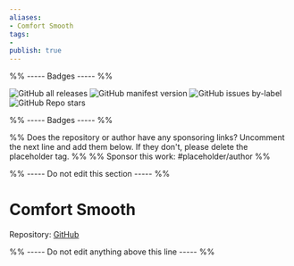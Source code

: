 ```yaml
---
aliases:
- Comfort Smooth
tags: 
- 
publish: true
---
```


%% ----- Badges ----- %%

![GitHub all releases](https://img.shields.io/github/downloads/sparklau/comfort-smooth/total?color=573E7A&logo=github&style=for-the-badge) 
![GitHub manifest version](https://img.shields.io/github/manifest-json/v/sparklau/comfort-smooth?color=573E7A&logo=github&style=for-the-badge) 
![GitHub issues by-label](https://img.shields.io/github/issues/sparklau/comfort-smooth/help%20wanted?color=573E7A&logo=github&style=for-the-badge) 
![GitHub Repo stars](https://img.shields.io/github/stars/sparklau/comfort-smooth?color=573E7A&logo=github&style=for-the-badge)

%% ----- Badges ----- %%

%% Does the repository or author have any sponsoring links? Uncomment the next line and add them below. If they don't, please delete the placeholder tag. %%
%% Sponsor this work: #placeholder/author %%

%% ----- Do not edit this section ----- %%

# Comfort Smooth

Repository: [GitHub](https://github.com/sparklau/comfort-smooth)



%% ----- Do not edit anything above this line ----- %% 
